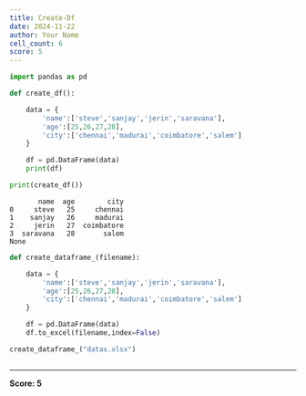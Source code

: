 ```yaml
---
title: Create-Df
date: 2024-11-22
author: Your Name
cell_count: 6
score: 5
---
```


```python
import pandas as pd
```


```python
def create_df():

    data = {
        'name':['steve','sanjay','jerin','saravana'],
        'age':[25,26,27,28],
        'city':['chennai','madurai','coimbatore','salem']
    }

    df = pd.DataFrame(data)
    print(df)
```


```python
print(create_df())
```

           name  age        city
    0     steve   25     chennai
    1    sanjay   26     madurai
    2     jerin   27  coimbatore
    3  saravana   28       salem
    None



```python
def create_dataframe_(filename):

    data = {
        'name':['steve','sanjay','jerin','saravana'],
        'age':[25,26,27,28],
        'city':['chennai','madurai','coimbatore','salem']
    }

    df = pd.DataFrame(data)
    df.to_excel(filename,index=False)
```


```python
create_dataframe_("datas.xlsx")
```


```python

```


---
**Score: 5**

